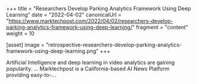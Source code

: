 +++
title = "Researchers Develop Parking Analytics Framework Using Deep Learning"
date = "2022-04-02"
canonicalUrl = "https://www.marktechpost.com/2022/04/02/researchers-develop-parking-analytics-framework-using-deep-learning/"
fragment = "content"
weight = 10

[asset]
    image = "retrospective-researchers-develop-parking-analytics-framework-using-deep-learning.png"
+++

Artificial Intelligence and deep learning in video analytics are gaining 
popularity. ... Marktechpost is a California-based AI News Platform 
providing easy-to-...
